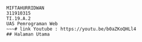 ~~~
MIFTAHURRIDWAN 
311910315
TI.19.A.2
UAS Pemrograman Web
~~~# link Youtube : https://youtu.be/b0aZKoQHLl4
## Halaman Utama
